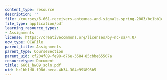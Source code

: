 ```yaml
---
content_type: resource
description: ''
file: /courses/6-661-receivers-antennas-and-signals-spring-2003/bc1bb1d8f98dbeca4b34304e995896b5_6661_hw09_soln.pdf
file_type: application/pdf
learning_resource_types:
- Assignments
license: https://creativecommons.org/licenses/by-nc-sa/4.0/
ocw_type: OCWFile
parent_title: Assignments
parent_type: CourseSection
parent_uid: cf204f89-fe98-d76e-3584-85cbbe65507a
resourcetype: Document
title: 6661_hw09_soln.pdf
uid: bc1bb1d8-f98d-beca-4b34-304e995896b5
---
```

